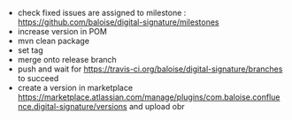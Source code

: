 - check fixed issues are assigned to milestone : https://github.com/baloise/digital-signature/milestones
- increase version in POM
- mvn clean package
- set tag
- merge onto release branch
- push and wait for https://travis-ci.org/baloise/digital-signature/branches to succeed
- create a version in marketplace https://marketplace.atlassian.com/manage/plugins/com.baloise.confluence.digital-signature/versions and upload obr
